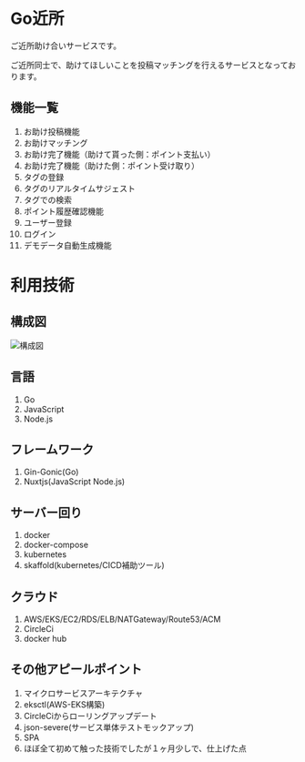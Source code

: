 # Go近所

ご近所助け合いサービスです。

ご近所同士で、助けてほしいことを投稿マッチングを行えるサービスとなっております。

## 機能一覧
1. お助け投稿機能
2. お助けマッチング
3. お助け完了機能（助けて貰った側：ポイント支払い）
4. お助け完了機能（助けた側：ポイント受け取り）
5. タグの登録
6. タグのリアルタイムサジェスト
7. タグでの検索
8. ポイント履歴確認機能
9. ユーザー登録
10. ログイン
11. デモデータ自動生成機能

# 利用技術

## 構成図
![構成図](https://user-images.githubusercontent.com/50559028/78245939-475ffe80-7523-11ea-9ff8-0fb01ef5ba65.png)


## 言語
1. Go
2. JavaScript
3. Node.js

## フレームワーク
1. Gin-Gonic(Go)
2. Nuxtjs(JavaScript Node.js)

## サーバー回り
1. docker
2. docker-compose
3. kubernetes
4. skaffold(kubernetes/CICD補助ツール)

## クラウド
1. AWS/EKS/EC2/RDS/ELB/NATGateway/Route53/ACM
2. CircleCi
3. docker hub


## その他アピールポイント
1. マイクロサービスアーキテクチャ
2. eksctl(AWS-EKS構築)
3. CircleCiからローリングアップデート
4. json-severe(サービス単体テストモックアップ)
5. SPA
6. ほぼ全て初めて触った技術でしたが１ヶ月少しで、仕上げた点

